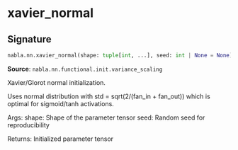 # xavier_normal

## Signature

```python
nabla.nn.xavier_normal(shape: tuple[int, ...], seed: int | None = None) -> nabla.core.tensor.Tensor
```

**Source**: `nabla.nn.functional.init.variance_scaling`

Xavier/Glorot normal initialization.

Uses normal distribution with std = sqrt(2/(fan_in + fan_out)) which
is optimal for sigmoid/tanh activations.

Args:
    shape: Shape of the parameter tensor
    seed: Random seed for reproducibility

Returns:
    Initialized parameter tensor

